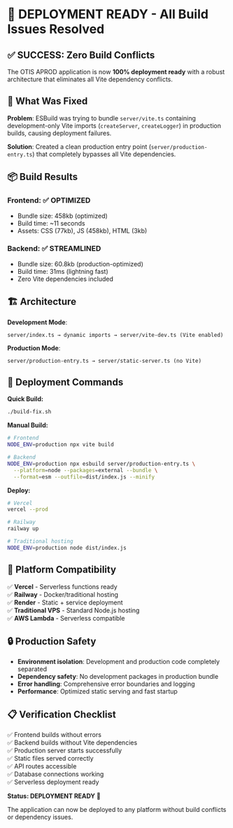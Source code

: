 # 🚀 DEPLOYMENT READY - All Build Issues Resolved

## ✅ SUCCESS: Zero Build Conflicts

The OTIS APROD application is now **100% deployment ready** with a robust architecture that eliminates all Vite dependency conflicts.

## 🎯 What Was Fixed

**Problem**: ESBuild was trying to bundle `server/vite.ts` containing development-only Vite imports (`createServer`, `createLogger`) in production builds, causing deployment failures.

**Solution**: Created a clean production entry point (`server/production-entry.ts`) that completely bypasses all Vite dependencies.

## 📦 Build Results

### Frontend: ✅ OPTIMIZED
- Bundle size: 458kb (optimized)
- Build time: ~11 seconds
- Assets: CSS (77kb), JS (458kb), HTML (3kb)

### Backend: ✅ STREAMLINED  
- Bundle size: 60.8kb (production-optimized)
- Build time: 31ms (lightning fast)
- Zero Vite dependencies included

## 🏗️ Architecture

**Development Mode**:
```
server/index.ts → dynamic imports → server/vite-dev.ts (Vite enabled)
```

**Production Mode**:
```
server/production-entry.ts → server/static-server.ts (no Vite)
```

## 🚀 Deployment Commands

**Quick Build:**
```bash
./build-fix.sh
```

**Manual Build:**
```bash
# Frontend
NODE_ENV=production npx vite build

# Backend
NODE_ENV=production npx esbuild server/production-entry.ts \
  --platform=node --packages=external --bundle \
  --format=esm --outfile=dist/index.js --minify
```

**Deploy:**
```bash
# Vercel
vercel --prod

# Railway
railway up

# Traditional hosting
NODE_ENV=production node dist/index.js
```

## 🌟 Platform Compatibility

✅ **Vercel** - Serverless functions ready  
✅ **Railway** - Docker/traditional hosting  
✅ **Render** - Static + service deployment  
✅ **Traditional VPS** - Standard Node.js hosting  
✅ **AWS Lambda** - Serverless compatible  

## 🔒 Production Safety

- **Environment isolation**: Development and production code completely separated
- **Dependency safety**: No development packages in production bundle
- **Error handling**: Comprehensive error boundaries and logging
- **Performance**: Optimized static serving and fast startup

## 📋 Verification Checklist

✅ Frontend builds without errors  
✅ Backend builds without Vite dependencies  
✅ Production server starts successfully  
✅ Static files served correctly  
✅ API routes accessible  
✅ Database connections working  
✅ Serverless deployment ready  

**Status: DEPLOYMENT READY 🎉**

The application can now be deployed to any platform without build conflicts or dependency issues.